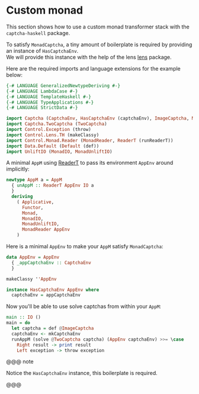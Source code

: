 # Custom monad

This section shows how to use a custom monad transformer stack with the ``captcha-haskell`` package.

To satisfy ``MonadCaptcha``, a tiny amount of boilerplate is required by providing an
instance of ``HasCaptchaEnv``.  
We will provide this instance with the help of the lens [lens](https://hackage.haskell.org/package/lens) package.

Here are the required imports and language extensions for the example below:
```haskell
{-# LANGUAGE GeneralizedNewtypeDeriving #-}
{-# LANGUAGE LambdaCase #-}
{-# LANGUAGE TemplateHaskell #-}
{-# LANGUAGE TypeApplications #-}
{-# LANGUAGE StrictData #-}

import Captcha (CaptchaEnv, HasCaptchaEnv (captchaEnv), ImageCaptcha, MonadCaptcha (solve), mkCaptchaEnv)
import Captcha.TwoCaptcha (TwoCaptcha)
import Control.Exception (throw)
import Control.Lens.TH (makeClassy)
import Control.Monad.Reader (MonadReader, ReaderT (runReaderT))
import Data.Default (Default (def))
import UnliftIO (MonadIO, MonadUnliftIO)
```
A minimal ``AppM`` using [ReaderT](https://hackage.haskell.org/package/mtl-2.2.2/docs/Control-Monad-Reader.html#g:3)
to pass its environment ``AppEnv`` around implicitly:
```haskell
newtype AppM a = AppM
  { unAppM :: ReaderT AppEnv IO a
  }
  deriving
    ( Applicative,
      Functor,
      Monad,
      MonadIO,
      MonadUnliftIO,
      MonadReader AppEnv
    )
```
Here is a minimal ``AppEnv`` to make your ``AppM`` satisfy ``MonadCaptcha``:
```haskell
data AppEnv = AppEnv
  { _appCaptchaEnv :: CaptchaEnv
  }

makeClassy ''AppEnv

instance HasCaptchaEnv AppEnv where
  captchaEnv = appCaptchaEnv
```

Now you'll be able to use solve captchas from within your ``AppM``:
```haskell
main :: IO ()
main = do
  let captcha = def @ImageCaptcha
  captchaEnv <- mkCaptchaEnv
  runAppM (solve @TwoCaptcha captcha) (AppEnv captchaEnv) >>= \case
    Right result -> print result
    Left exception -> throw exception
```

@@@ note

Notice the ``HasCaptchaEnv`` instance, this boilerplate is required.

@@@
